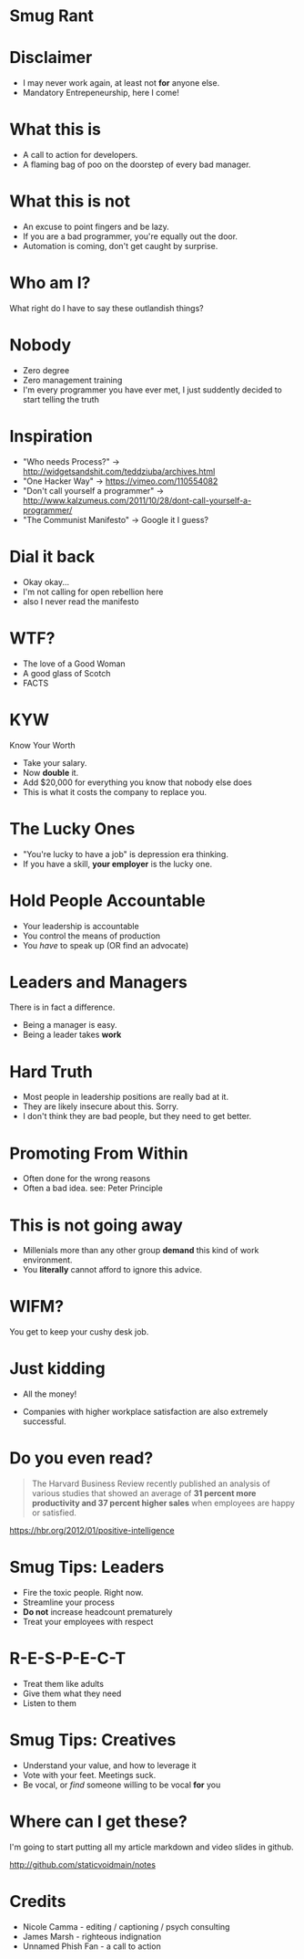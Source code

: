 # Smug Rant
## 

# Disclaimer

- I may never work again, at least not **for** anyone else.
- Mandatory Entrepeneurship, here I come!

# What this is

- A call to action for developers.
- A flaming bag of poo on the doorstep of every bad manager.

# What this is not

- An excuse to point fingers and be lazy.
- If you are a bad programmer, you're equally out the door.
- Automation is coming, don't get caught by surprise.

# Who am I?

What right do I have to say these outlandish things?

# Nobody

- Zero degree
- Zero management training
- I'm every programmer you have ever met, I just suddently decided to start telling the truth

# Inspiration

- "Who needs Process?" -> http://widgetsandshit.com/teddziuba/archives.html
- "One Hacker Way" -> https://vimeo.com/110554082
- "Don't call yourself a programmer" -> http://www.kalzumeus.com/2011/10/28/dont-call-yourself-a-programmer/
- "The Communist Manifesto" -> Google it I guess?

# Dial it back

- Okay okay...
- I'm not calling for open rebellion here 
- also I never read the manifesto

# WTF?

- The love of a Good Woman
- A good glass of Scotch
- FACTS

# KYW

Know Your Worth

- Take your salary. 
- Now **double** it.
- Add $20,000 for everything you know that nobody else does 
- This is what it costs the company to replace you.

# The Lucky Ones

- "You're lucky to have a job" is depression era thinking.
- If you have a skill, **your employer** is the lucky one.

# Hold People Accountable

- Your leadership is accountable
- You control the means of production
- You _have_ to speak up (OR find an advocate) 

# Leaders and Managers

There is in fact a difference.

- Being a manager is easy.
- Being a leader takes **work**

# Hard Truth
- Most people in leadership positions are really bad at it.
- They are likely insecure about this. Sorry.
- I don't think they are bad people, but they need to get better.

# Promoting From Within

- Often done for the wrong reasons
- Often a bad idea. see: Peter Principle

# This is not going away

- Millenials more than any other group **demand** this kind of work environment.
- You **literally** cannot afford to ignore this advice.

# WIFM?

You get to keep your cushy desk job.

# Just kidding

- All the money!

- Companies with higher workplace satisfaction are also extremely successful.

# Do you even read?

> The Harvard Business Review recently published an analysis of various studies that showed an average of **31 percent more productivity and 37 percent higher sales** when employees are happy or satisfied.

https://hbr.org/2012/01/positive-intelligence

# Smug Tips: Leaders

- Fire the toxic people. Right now.
- Streamline your process
- **Do not** increase headcount prematurely
- Treat your employees with respect

# R-E-S-P-E-C-T

- Treat them like adults
- Give them what they need
- Listen to them

# Smug Tips: Creatives

- Understand your value, and how to leverage it
- Vote with your feet. Meetings suck.
- Be vocal, or _find_ someone willing to be vocal **for** you

# Where can I get these?

I'm going to start putting all my article markdown and video slides in github.

http://github.com/staticvoidmain/notes

# Credits

* Nicole Camma - editing / captioning / psych consulting
* James Marsh - righteous indignation
* Unnamed Phish Fan - a call to action